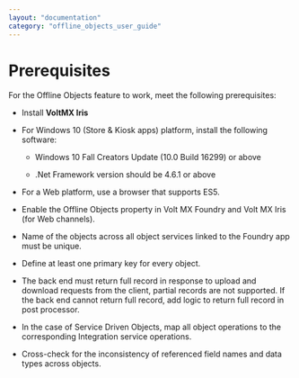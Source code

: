 ```yaml
---
layout: "documentation"
category: "offline_objects_user_guide"
---
```


Prerequisites
=============

For the Offline Objects feature to work, meet the following prerequisites:

*   Install **VoltMX Iris** <!---  [VoltMX Iris](http://cc2.hcl.net/ciartifacts/IrisStarter/). -->
*   For Windows 10 (Store & Kiosk apps) platform, install the following software:
    
    *   Windows 10 Fall Creators Update (10.0 Build 16299) or above
    
    *   .Net Framework version should be 4.6.1 or above
*   For a Web platform, use a browser that supports ES5.
*   Enable the Offline Objects property in Volt MX Foundry and Volt MX Iris (for Web channels).
*   Name of the objects across all object services linked to the Foundry app must be unique.
*   Define at least one primary key for every object.
*   The back end must return full record in response to upload and download requests from the client, partial records are not supported. If the back end cannot return full record, add logic to return full record in post processor.
*   In the case of Service Driven Objects, map all object operations to the corresponding Integration service operations.
*   Cross-check for the inconsistency of referenced field names and data types across objects.
